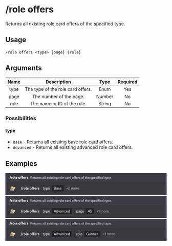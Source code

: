 # /role offers

Returns all existing role card offers of the specified type.

## Usage

```
/role offers <type> {page} {role}
```

## Arguments

| Name | Description                       | Type   | Required |
| :--: | :-------------------------------: | :----: | :------: |
| type | The type of the role card offers. | Enum   | Yes      |
| page | The number of the page.           | Number | No       |
| role | The name or ID of the role.       | String | No       |

### Possibilities

<!-- tabs:start -->

#### **type**

- `Base` - Returns all existing base role card offers.
- `Advanced` - Returns all existing advanced role card offers.

<!-- tabs:end -->

## Examples

<img src="../../_media/examples/role/offers-0.png" class="prettier" draggable="false">\
<img src="../../_media/examples/role/offers-1.png" class="prettier" draggable="false">\
<img src="../../_media/examples/role/offers-2.png" class="prettier" draggable="false">
